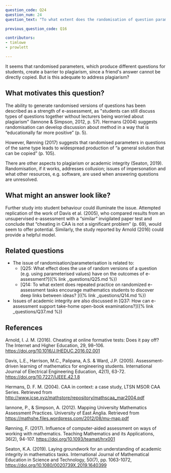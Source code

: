 ```yaml
---
question_code: Q24
question_num: 24
question_text: "To what extent does the randomisation of question parameters, which makes sharing answers between students difficult, adequately address plagiarism?" 

previous_question_code: Q16

contributors: 
- timlowe
- prowlett

---
```


It seems that randomised parameters, which produce different questions for students, create a barrier to plagiarism, since a friend's answer cannot be directly copied. But is this adequate to address plagiarism?



## What motivates this question?

The ability to generate randomised versions of questions has been described as a strength of e-assessment, as "students can still discuss types of questions together without lecturers being worried about plagiarism" (Iannone & Simpson, 2012, p. 57).
Hermans (2004) suggests randomisation can develop discussion about method in a way that is “educationally far more positive” (p. 5). 

However, Rønning (2017) suggests that randomised parameters in questions of the same type leads to widespread production of “a general solution that can be copied” (p. 105). 

There are other aspects to plagiarism or academic integrity (Seaton, 2019). Randomisation, if it works, addresses collusion; issues of impersonation and what other resources, e.g. software, are used when answering questions are unresolved.

## What might an answer look like?

Further study into student behaviour could illuminate the issue. Attempted replication of the work of Davis et al. (2005), who compared results from an unsupervised e-assessment with a “similar” invigilated paper test and conclude that “cheating in CAA is not a significant problem” (p. 69), would seem to offer potential. Similarly, the study reported by Arnold (2016) could provide a helpful model.

## Related questions

* The issue of randomisation/parameterisation is related to:
  - [Q25: What effect does the use of random versions of a question (e.g. using parameterised values) have on the outcomes of e-assessment?]({% link _questions/Q25.md %})
  - [Q14: To what extent does repeated practice on randomized e-assessment tasks encourage mathematics students to discover deep links between ideas? ]({% link _questions/Q14.md %})
* Issues of academic integrity are also discussed in [Q37: How can e-assessment support take-home open-book examinations?]({% link _questions/Q37.md %})

## References

<div class="reference_list" markdown="1">

Arnold, I. J. M. (2016). Cheating at online formative tests: Does it pay off? The Internet and Higher Education, 29, 98–106. <https://doi.org/10.1016/J.IHEDUC.2016.02.001>

Davis, L.E., Harrison, M.C., Palipana, A.S. & Ward, J.P. (2005). Assessment-driven learning of mathematics for engineering students. International Journal of Electrical Engineering Education, 42(1), 63-72. <https://doi.org/10.7227/IJEEE.42.1.8>

Hermans, D. F. M. (2004). CAA in context: a case study, LTSN MSOR CAA Series. Retrieved from http://www.icse.xyz/mathstore/repository/mathscaa_mar2004.pdf

Iannone, P., & Simpson, A. (2012). Mapping University Mathematics Assessment Practices. University of East Anglia. Retrieved from <https://mathshe.files.wordpress.com/2012/08/mu-map.pdf>

Rønning, F. (2017). Influence of computer-aided assessment on ways of working with mathematics. Teaching Mathematics and its Applications, 36(2), 94-107. <https://doi.org/10.1093/teamat/hrx001>

Seaton, K.A. (2019). Laying groundwork for an understanding of academic integrity in mathematics tasks. International Journal of Mathematical Education in Science and Technology, 50(7), pp. 1063-1072, <https://doi.org/10.1080/0020739X.2019.1640399>

</div>
